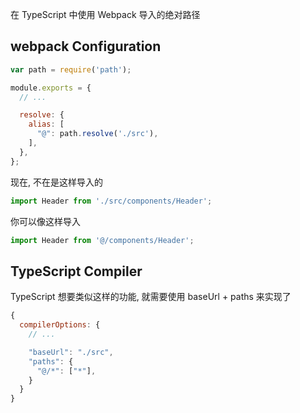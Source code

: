 在 TypeScript 中使用 Webpack 导入的绝对路径

## webpack Configuration

```javascript
var path = require('path');

module.exports = {
  // ...

  resolve: {
    alias: [
      "@": path.resolve('./src'),
    ],
  },
};
```

现在, 不在是这样导入的

```javascript
import Header from './src/components/Header';
```

你可以像这样导入

```javascript
import Header from '@/components/Header';
```

## TypeScript Compiler

TypeScript 想要类似这样的功能, 就需要使用 baseUrl + paths 来实现了

```javascript
{
  compilerOptions: {
    // ...

    "baseUrl": "./src",
    "paths": {
      "@/*": ["*"],
    }
  }
}
```
